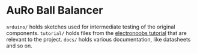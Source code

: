 # AuRo Ball Balancer

`arduino/` holds sketches used for intermediate testing of the original components.
`tutorial/` holds files from the [electronoobs tutorial](https://electronoobs.com/eng_arduino_tut100.php) that are relevant to the project.
`docs/` holds various documentation, like datasheets and so on.
